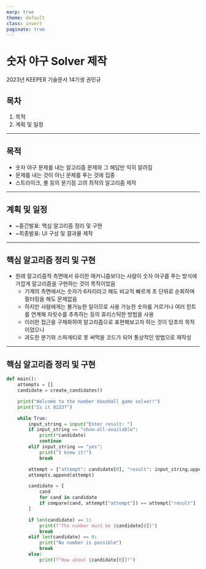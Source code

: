 ```yaml
---
marp: true
theme: default
class: invert
paginate: true
---
```


# **숫자 야구 Solver 제작**

2023년 KEEPER 기술문서
14기생 권민규

## **목차**

1. 목적
2. 계획 및 일정

---

## **목적**

- 숫자 야구 문제를 내는 알고리즘 문제와 그 해답만 익히 알려짐
- 문제를 내는 것이 아닌 문제를 푸는 것에 집중
- 스트라이크, 볼 등의 분기점 고려 최적의 알고리즘 제작

---

## **계획 및 일정**

- ~중간발표: 핵심 알고리즘 정리 및 구현
- ~최종발표: UI 구성 및 결과물 제작

---

## 핵심 알고리즘 정리 및 구현

- 원래 알고리즘적 측면에서 유리한 매커니즘보다는 사람이 숫자 야구를 푸는 방식에 가깝게 알고리즘을 구현하는 것이 목적이었음
  - 기계의 측면에서는 숫자가 6자리라고 해도 비교적 빠르게 초 단위로 순회하며 필터링을 해도 문제없음
  - 하지만 사람에게는 불가능한 일이므로 사용 가능한 숫자를 거르거나 여러 힌트를 연계해 자릿수를 추측하는 등의 휴리스틱한 방법을 사용
  - 이러한 접근을 구체화하여 알고리즘으로 표현해보고자 하는 것이 당초의 목적이었으나
  - 과도한 분기와 스파게티로 못 써먹을 코드가 되어 통상적인 방법으로 재작성
  
---

## 핵심 알고리즘 정리 및 구현

```python
def main():
    attempts = []
    candidate = create_candidates()

    print("Welcome to the number baseball game solver!")
    print("Is it 0123?")

    while True:
        input_string = input("Enter result: ")
        if input_string == "show-all-available":
            print(*candidate)
            continue
        elif input_string == "yes":
            print("I knew it!")
            break

        attempt = {"attempt": candidate[0], "result": input_string.upper()}
        attempts.append(attempt)

        candidate = [
            cand
            for cand in candidate
            if compare(cand, attempt["attempt"]) == attempt["result"]
        ]

        if len(candidate) == 1:
            print(f"The number must be {candidate[0]}")
            break
        elif len(candidate) == 0:
            print("No number is possible")
            break
        else:
            print(f"How about {candidate[0]}?")
```
